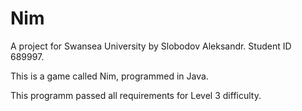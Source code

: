 # Nim
A project for Swansea University by Slobodov Aleksandr.
Student ID 689997.

This is a game called Nim, programmed in Java.

This programm passed all requirements for Level 3 difficulty.
